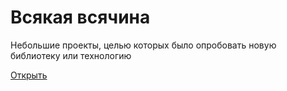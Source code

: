 # Всякая всячина

Небольшие проекты, целью которых было опробовать новую библиотеку или технологию

[Открыть](https://nameasy.github.io/)
